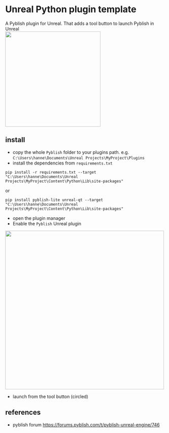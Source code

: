 # Unreal Python plugin template
A Pyblish plugin for Unreal. That adds a tool button to launch Pyblish in Unreal  
<img src="https://github.com/pyblish/pyblish-unreal/assets/3758308/1c18bc63-45c7-4a2c-8b65-7221cb391d76" data-canonical-src="https://github.com/pyblish/pyblish-unreal/assets/3758308/1c18bc63-45c7-4a2c-8b65-7221cb391d76" width="300"/>

## install
- copy the whole `Pyblish` folder to your plugins path. e.g. `C:\Users\hanne\Documents\Unreal Projects\MyProject\Plugins`
- install the dependencies from `requirements.txt` 
```
pip install -r requirements.txt --target "C:\Users\hanne\Documents\Unreal Projects\MyProject\Content\Python\Lib\site-packages"
```
or 
```
pip install pyblish-lite unreal-qt --target "C:\Users\hanne\Documents\Unreal Projects\MyProject\Content\Python\Lib\site-packages"
```

- open the plugin manager
- Enable the `Pyblish` Unreal plugin  
<img src="https://github.com/pyblish/pyblish-unreal/assets/3758308/50158cbd-ea82-4759-95e8-cda955edfd71" data-canonical-src="https://github.com/pyblish/pyblish-unreal/assets/3758308/50158cbd-ea82-4759-95e8-cda955edfd71" width="500"/>

- launch from the tool button (circled)

<!-- TODO add requirements, unreal version, qt, ... -->

## references
- pyblish forum https://forums.pyblish.com/t/pyblish-unreal-engine/746
